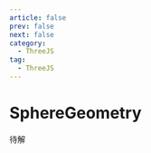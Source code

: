 ```yaml
---
article: false
prev: false
next: false
category:
  - ThreeJS
tag:
  - ThreeJS
---
```


# SphereGeometry

待解

<!-- more -->
